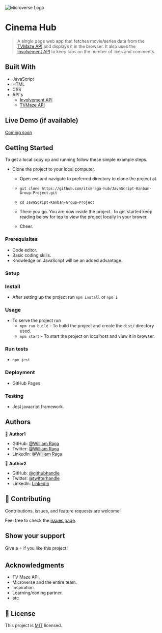 ![Microverse Logo ](https://img.shields.io/badge/Microverse-blueviolet)

# Cinema Hub

> A single page web app that fetches movie/series data from the [TVMaze API](https://www.tvmaze.com/api) and displays it in the browser. It also uses the [Involvement API](https://www.notion.so/microverse/Involvement-API-869e60b5ad104603aa6db59e08150270) to keep tabs on the number of likes and comments.

## Built With

- JavaScript
- HTML
- CSS
- API's
  - [Involvement API](https://www.notion.so/microverse/Involvement-API-869e60b5ad104603aa6db59e08150270)
  - [TVMaze API](https://www.tvmaze.com/api)

## Live Demo (if available)

[Coming soon](https://)

## Getting Started

To get a local copy up and running follow these simple example steps.

- Clone the project to your local computer.
  - Open `cmd` and navigate to preferred directory to clone the project at.

  - `git clone https://github.com/itsmraga-hub/JavaScript-Kanban-Group-Project.git`

  - `cd JavaScript-Kanban-Group-Project`

  - There you go. You are now inside the project. To get started keep reading below for tep to view the project locally in your brower.

  - Cheer.

### Prerequisites

- Code editor.
- Basic coding skills.
- Knowledge on JavaScript will be an added advantage.

### Setup

### Install

- After setting up the project run `npm install` or `npm i`

### Usage

- To serve the project run
  - `npm run build` - To build the project and create the `dist/` directory used.
  - `npm start` - To start the project on localhost and view it in browser.

### Run tests

- `npm jest`

### Deployment

- GitHub Pages

### Testing

- Jest javacript framework.

## Authors

👤 **Author1**

- GitHub: [@William Raga](https://github.com/itsmraga-hub)
- Twitter: [@William Raga](https://twitter.com/RagaMacharia)
- LinkedIn: [@William Raga](https://linkedin.com/in/itsmraga-hub)

👤 **Author2**

- GitHub: [@githubhandle](https://github.com/githubhandle)
- Twitter: [@twitterhandle](https://twitter.com/twitterhandle)
- LinkedIn: [LinkedIn](https://linkedin.com/in/linkedinhandle)

## 🤝 Contributing

Contributions, issues, and feature requests are welcome!

Feel free to check the [issues page](../../issues/).

## Show your support

Give a ⭐️ if you like this project!

## Acknowledgments

- TV Maze API.
- Microverse and the entire team.
- Inspiration.
- Learning/coding partner.
- etc

## 📝 License

This project is [MIT](./LICENSE) licensed.
